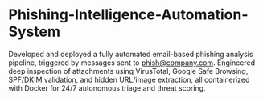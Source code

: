 # Phishing-Intelligence-Automation-System
Developed and deployed a fully automated email-based phishing analysis pipeline, triggered by messages sent to phish@company.com. Engineered deep inspection of attachments using VirusTotal, Google Safe Browsing, SPF/DKIM validation, and hidden URL/image extraction, all containerized with Docker for 24/7 autonomous triage and threat scoring.
